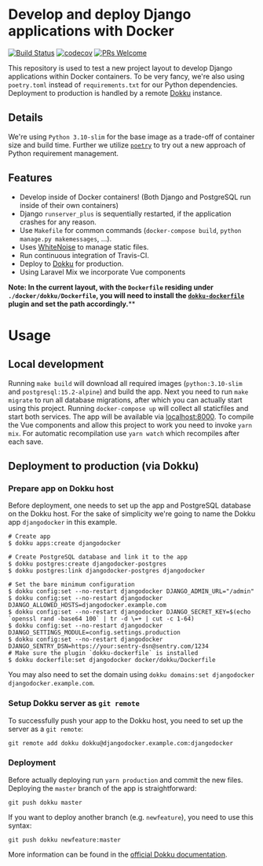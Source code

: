 # Develop and deploy Django applications with Docker

[![Build Status](https://travis-ci.org/mimischi/django-docker.svg?branch=master)](https://travis-ci.org/mimischi/django-docker) [![codecov](https://codecov.io/gh/mimischi/django-docker/branch/master/graph/badge.svg)](https://codecov.io/gh/mimischi/django-docker) [![PRs Welcome](https://img.shields.io/badge/PRs-welcome-brightgreen.svg?style=flat-square)](http://makeapullrequest.com)

This repository is used to test a new project layout to develop Django
applications within Docker containers. To be very fancy, we're also using
`poetry.toml` instead of `requirements.txt` for our Python dependencies. Deployment
to production is handled by a remote [Dokku](http://dokku.viewdocs.io/dokku/)
instance.

## Details

We're using `Python 3.10-slim` for the base image as a trade-off of container size and build time.
 Further we utilize [`poetry`](https://github.com/python-poetry/poetry) to try out a new approach
  of Python requirement management.

## Features

* Develop inside of Docker containers! (Both Django and PostgreSQL run inside of
  their own containers)
* Django `runserver_plus` is sequentially restarted, if the application crashes
  for any reason.
* Use `Makefile` for common commands (`docker-compose build`, `python manage.py
  makemessages`, ...).
* Uses [WhiteNoise](http://whitenoise.evans.io/en/stable/) to manage static
  files.
* Run continuous integration of Travis-CI.
* Deploy to [Dokku](https://github.com/dokku/dokku) for production.
* Using Laravel Mix we incorporate Vue components


**Note: In the current layout, with the `Dockerfile` residing under
`./docker/dokku/Dockerfile`, you will need to install the
[`dokku-dockerfile`](https://github.com/mimischi/dokku-dockerfile) plugin and
set the path accordingly.****

# Usage

## Local development

Running `make build` will download all required images (`python:3.10-slim` and
`postgresql:15.2-alpine`) and build the app. Next you need to run `make migrate` to run
all database migrations, after which you can actually start using this project.
Running `docker-compose up` will collect all staticfiles and start both
services. The app will be available via [localhost:8000](http://localhost:8000).
To compile the Vue components and allow this project to work you need to invoke `yarn mix`.
For automatic recompilation use `yarn watch` which recompiles after each save.

## Deployment to production (via Dokku)

### Prepare app on Dokku host

Before deployment, one needs to set up the app and PostgreSQL database on the
Dokku host. For the sake of simplicity we're going to name the Dokku app
`djangodocker` in this example.

```
# Create app
$ dokku apps:create djangodocker

# Create PostgreSQL database and link it to the app
$ dokku postgres:create djangodocker-postgres
$ dokku postgres:link djangodocker-postgres djangodocker

# Set the bare minimum configuration
$ dokku config:set --no-restart djangodocker DJANGO_ADMIN_URL="/admin"
$ dokku config:set --no-restart djangodocker DJANGO_ALLOWED_HOSTS=djangodocker.example.com
$ dokku config:set --no-restart djangodocker DJANGO_SECRET_KEY=$(echo `openssl rand -base64 100` | tr -d \=+ | cut -c 1-64)
$ dokku config:set --no-restart djangodocker DJANGO_SETTINGS_MODULE=config.settings.production
$ dokku config:set --no-restart djangodocker DJANGO_SENTRY_DSN=https://your:sentry-dsn@sentry.com/1234
# Make sure the plugin `dokku-dockerfile` is installed
$ dokku dockerfile:set djangodocker docker/dokku/Dockerfile
```

You may also need to set the domain using `dokku domains:set djangodocker
djangodocker.example.com`.

### Setup Dokku server as `git remote`

To successfully push your app to the Dokku host, you need to set up the server
as a `git remote`:

`git remote add dokku dokku@djangodocker.example.com:djangodocker`

### Deployment
Before actually deploying run `yarn production` and commit the new files.
Deploying the `master` branch of the app is straightforward:

`git push dokku master`

If you want to deploy another branch (e.g. `newfeature`), you need to use this
syntax:

`git push dokku newfeature:master`

More information can be found in the [official Dokku
documentation](http://dokku.viewdocs.io/dokku/getting-started/installation/).
